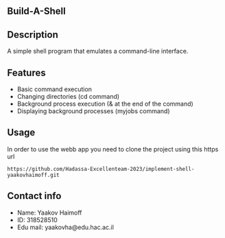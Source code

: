 ## Build-A-Shell

## Description
A simple shell program that emulates a command-line interface.

## Features
<ul>
<li>Basic command execution</li>
<li>Changing directories (cd command)</li>
<li>Background process execution (& at the end of the command)</li>
<li>Displaying background processes (myjobs command)</li>
</ul>

## Usage
In order to use the webb app you need to clone the project using this https url
```
https://github.com/Hadassa-Excellenteam-2023/implement-shell-yaakovhaimoff.git
```

## Contact info
<ul>
<li>Name: Yaakov Haimoff </li>
<li>ID: 318528510 </li>
<li>Edu mail: yaakovha@edu.hac.ac.il</li>
</ul>
